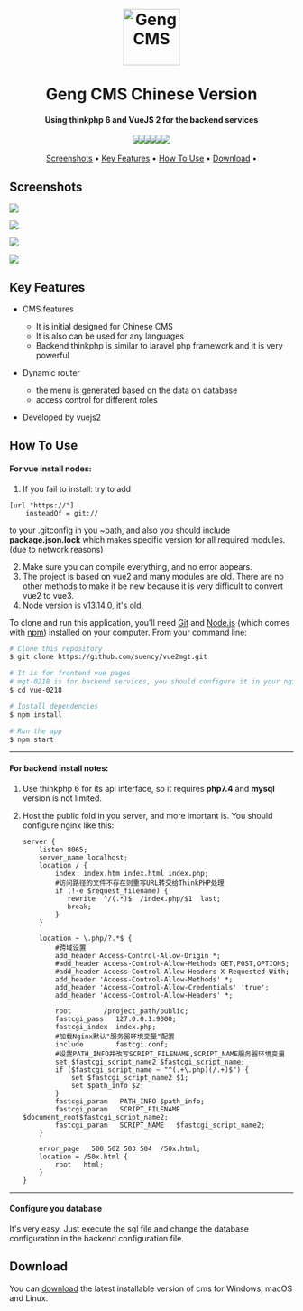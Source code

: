 <h1 align="center">
  <br>
  <img src="https://raw.githubusercontent.com/suency/vue2mgt/master/vue-0128/src/assets/logo.png" alt="GengCMS" width="100">
  <br>
  <br>
  Geng CMS Chinese Version
  <br>
</h1>

<h4 align="center">Using thinkphp 6 and VueJS 2 for the backend services</h4>

<p align="center">
  <img src="https://badgen.net/badge/license/MIT/green" style="margin-right:-10px">
  <img src="https://badgen.net/github/checks/node-formidable/node-formidable" style="margin-right:-10px">
  <img src="https://badgen.net/badge/npm/8.19.2/blue" style="margin-right:-10px">
  <img src="https://badgen.net/badge/node/v13.14.0/blue" style="margin-right:-10px">
  <img src="https://badgen.net/badge/npm/passing/green" style="margin-right:-10px">
  <img src="https://badgen.net/badge/chat/on%20discord/blue">
</p>

<p align="center">
  <a href="#screenshots">Screenshots</a> •
  <a href="#key-features">Key Features</a> •
  <a href="#how-to-use">How To Use</a> •
  <a href="#download">Download</a> •
</p>



## Screenshots



![](https://raw.githubusercontent.com/suency/vue2mgt/master/screenshot/login.png)

![](https://raw.githubusercontent.com/suency/vue2mgt/master/screenshot/content2.png)

![](https://raw.githubusercontent.com/suency/vue2mgt/master/screenshot/content3.png)

![](https://raw.githubusercontent.com/suency/vue2mgt/master/screenshot/content1.png)

## Key Features

* CMS features

  * It is initial designed for Chinese CMS
  * It is also can be used for any languages
  * Backend thinkphp is similar to laravel php framework and it is very powerful

* Dynamic router

  - the menu is generated based on the data on database
  - access control for different roles

* Developed by vuejs2

  

## How To Use

#### For vue install nodes:

1. If you fail to install: try to add

``````shell
[url "https://"]
    insteadOf = git://
``````

to your .gitconfig in you ~path, and also you should include **package.json.lock** which makes specific version for all required modules. (due to network reasons)

2. Make sure you can compile everything, and no error appears.
3. The project is based on vue2 and many modules are old. There are no other methods to make it be new because it is very difficult to convert vue2 to vue3.
4. Node version is v13.14.0, it's old.

To clone and run this application, you'll need [Git](https://git-scm.com) and [Node.js](https://nodejs.org/en/download/) (which comes with [npm](http://npmjs.com)) installed on your computer. From your command line:

``` bash
# Clone this repository
$ git clone https://github.com/suency/vue2mgt.git

# It is for frontend vue pages
# mgt-0218 is for backend services, you should configure it in your nginx
$ cd vue-0218 

# Install dependencies
$ npm install

# Run the app
$ npm start
```



______

#### For backend install notes:

1. Use thinkphp 6 for its api interface, so it requires **php7.4** and **mysql** version is not limited.

2. Host the public fold in you server, and more imortant is. You should configure nginx like this:

   ``````nginx
   server {
       listen 8065;
       server_name localhost;
       location / {
           index  index.htm index.html index.php;
           #访问路径的文件不存在则重写URL转交给ThinkPHP处理
           if (!-e $request_filename) {
              rewrite  ^/(.*)$  /index.php/$1  last;
              break;
           }
       }
   
       location ~ \.php/?.*$ {
           #跨域设置
           add_header Access-Control-Allow-Origin *;
           #add_header Access-Control-Allow-Methods GET,POST,OPTIONS;    
           #add_header Access-Control-Allow-Headers X-Requested-With;
           add_header 'Access-Control-Allow-Methods' *;
           add_header 'Access-Control-Allow-Credentials' 'true';
           add_header 'Access-Control-Allow-Headers' *;
       
           root        /project_path/public;
           fastcgi_pass   127.0.0.1:9000;
           fastcgi_index  index.php;
           #加载Nginx默认"服务器环境变量"配置
           include        fastcgi.conf;
           #设置PATH_INFO并改写SCRIPT_FILENAME,SCRIPT_NAME服务器环境变量
           set $fastcgi_script_name2 $fastcgi_script_name;
           if ($fastcgi_script_name ~ "^(.+\.php)(/.+)$") {
               set $fastcgi_script_name2 $1;
               set $path_info $2;
           }
           fastcgi_param   PATH_INFO $path_info;
           fastcgi_param   SCRIPT_FILENAME   $document_root$fastcgi_script_name2;
           fastcgi_param   SCRIPT_NAME   $fastcgi_script_name2;
       }
       
       error_page   500 502 503 504  /50x.html;
       location = /50x.html {
           root   html;
       }
   }
   ``````
   
   

______

#### Configure you database

It's very easy. Just execute the sql file and change the database configuration in the backend configuration file.



## Download

You can [download](https://github.com/suency/vue2mgt.git) the latest installable version of cms for Windows, macOS and Linux.